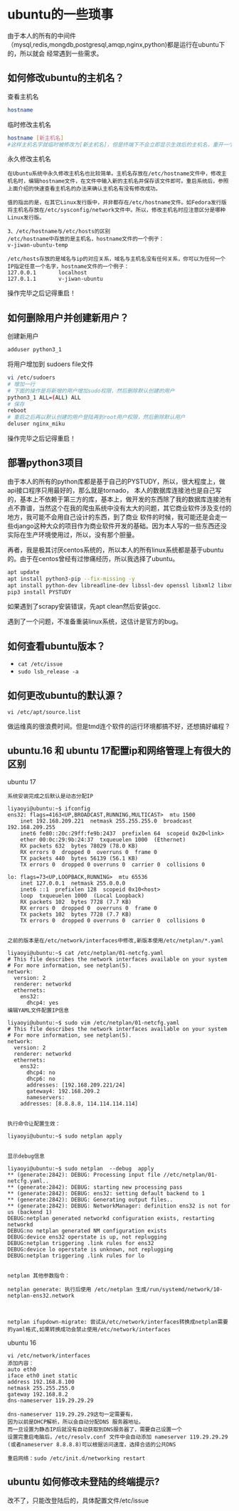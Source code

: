 # ubuntu的一些琐事
由于本人的所有的中间件（mysql,redis,mongdb,postgresql,amqp,nginx,python)都是运行在ubuntu下的，所以就会
经常遇到一些需求。

## 如何修改ubuntu的主机名？
查看主机名
```bash
hostname
```
临时修改主机名
```bash
hostname [新主机名]
#这样主机名字就临时被修改为[新主机名]，但是终端下不会立即显示生效后的主机名，重开一个终端窗口(通过ssh连接的终端需要重新连接才可以);
```
永久修改主机名

	在Ubuntu系统中永久修改主机名也比较简单。主机名存放在/etc/hostname文件中，修改主机名时，编辑hostname文件，在文件中输入新的主机名并保存该文件即可。重启系统后，参照上面介绍的快速查看主机名的办法来确认主机名有没有修改成功。

	值的指出的是，在其它Linux发行版中，并非都存在/etc/hostname文件。如Fedora发行版将主机名存放在/etc/sysconfig/network文件中。所以，修改主机名时应注意区分是哪种Linux发行版。

	3、/etc/hostname与/etc/hosts的区别
	/etc/hostname中存放的是主机名，hostname文件的一个例子：
	v-jiwan-ubuntu-temp

	/etc/hosts存放的是域名与ip的对应关系，域名与主机名没有任何关系，你可以为任何一个IP指定任意一个名字，hostname文件的一个例子：
	127.0.0.1       localhost
	127.0.1.1       v-jiwan-ubuntu

操作完毕之后记得重启！

## 如何删除用户并创建新用户？
创建新用户
```bash
adduser python3_1
```
将用户增加到 sudoers file文件
```bash
vi /etc/sudoers
# 增加一行
# 下面的操作是将新增的用户增加sudo权限，然后删除默认创建的用户
python3_1 ALL=(ALL) ALL
# 保存
reboot
# 重启之后再以默认创建的用户登陆再到root用户权限，然后删除默认用户
deluser nginx_miku
```
操作完毕之后记得重启！

## 部署python3项目
由于本人的所有的python库都是基于自己的PYSTUDY，所以，很大程度上，做api接口程序只用最好的，那么就是tornado，
本人的数据库连接池也是自己写的，基本上不依赖于第三方的库，基本上，做开发的东西除了我的数据库连接池有点不靠谱，当然这个在我的爬虫系统中没有太大的问题，其它商业软件涉及支付的地方，我可能不会用自己设计的东西，到了商业
软件的时候，我可能还是会走一些django这种大众的项目作为商业软件开发的基础。因为本人写的一些东西还没实际在生产环境使用过，所以，没有那个胆量。

再者，我是极其讨厌centos系统的，所以本人的所有linux系统都是基于ubuntu的。由于在centos曾经有过惨痛经历，所以我选择了ubuntu。
```bash
apt update
apt install python3-pip --fix-missing -y
apt install python-dev libreadline-dev libssl-dev openssl libxml2 libxml2-dev -y
pip3 install PYSTUDY
```
如果遇到了scrapy安装错误，先apt clean然后安装gcc.

遇到了一个问题，不准备重装linux系统，这估计是官方的bug。

## 如何查看ubuntu版本？
* `cat /etc/issue`
* `sudo lsb_release -a`

## 如何更改ubuntu的默认源？
```
vi /etc/apt/source.list
```

做运维真的很浪费时间。但是tmd连个软件的运行环境都搞不好，还想搞好编程？

## ubuntu.16 和 ubuntu 17配置ip和网络管理上有很大的区别
ubuntu 17

	系统安装完成之后默认是动态分配IP

	liyaoyi@ubuntu:~$ ifconfig
	ens32: flags=4163<UP,BROADCAST,RUNNING,MULTICAST>  mtu 1500
		inet 192.168.209.221  netmask 255.255.255.0  broadcast 192.168.209.255
		inet6 fe80::20c:29ff:fe9b:2437  prefixlen 64  scopeid 0x20<link>
		ether 00:0c:29:9b:24:37  txqueuelen 1000  (Ethernet)
		RX packets 632  bytes 78029 (78.0 KB)
		RX errors 0  dropped 0  overruns 0  frame 0
		TX packets 440  bytes 56139 (56.1 KB)
		TX errors 0  dropped 0 overruns 0  carrier 0  collisions 0

	lo: flags=73<UP,LOOPBACK,RUNNING>  mtu 65536
		inet 127.0.0.1  netmask 255.0.0.0
		inet6 ::1  prefixlen 128  scopeid 0x10<host>
		loop  txqueuelen 1000  (Local Loopback)
		RX packets 102  bytes 7728 (7.7 KB)
		RX errors 0  dropped 0  overruns 0  frame 0
		TX packets 102  bytes 7728 (7.7 KB)
		TX errors 0  dropped 0 overruns 0  carrier 0  collisions 0


	之前的版本是在/etc/network/interfaces中修改,新版本使用/etc/netplan/*.yaml

	liyaoyi@ubuntu:~$ cat /etc/netplan/01-netcfg.yaml
	# This file describes the network interfaces available on your system
	# For more information, see netplan(5).
	network:
	  version: 2
	  renderer: networkd
	  ethernets:
	    ens32:
	      dhcp4: yes
	编辑YAML文件配置IP信息

	liyaoyi@ubuntu:~$ sudo vim /etc/netplan/01-netcfg.yaml
	# This file describes the network interfaces available on your system
	# For more information, see netplan(5).
	network:
	  version: 2
	  renderer: networkd
	  ethernets:
	    ens32:
	      dhcp4: no
	      dhcp6: no
	      addresses: [192.168.209.221/24]
	      gateway4: 192.168.209.2
	      nameservers:
		addresses: [8.8.8.8, 114.114.114.114]


	执行命令让配置生效：

	liyaoyi@ubuntu:~$ sudo netplan apply


	显示debug信息

	liyaoyi@ubuntu:~$ sudo netplan  --debug  apply
	** (generate:2842): DEBUG: Processing input file //etc/netplan/01-netcfg.yaml..
	** (generate:2842): DEBUG: starting new processing pass
	** (generate:2842): DEBUG: ens32: setting default backend to 1
	** (generate:2842): DEBUG: Generating output files..
	** (generate:2842): DEBUG: NetworkManager: definition ens32 is not for us (backend 1)
	DEBUG:netplan generated networkd configuration exists, restarting networkd
	DEBUG:no netplan generated NM configuration exists
	DEBUG:device ens32 operstate is up, not replugging
	DEBUG:netplan triggering .link rules for ens32
	DEBUG:device lo operstate is unknown, not replugging
	DEBUG:netplan triggering .link rules for lo


	netplan 其他参数指令：

	netplan generate: 执行后使用 /etc/netplan 生成/run/systemd/network/10-netplan-ens32.network



	netplan ifupdown-migrate: 尝试从/etc/network/interfaces转换成netplan需要的yaml格式,如果转换成功会禁止使用/etc/network/interfaces

ubuntu 16

	vi /etc/network/interfaces
	添加内容：
	auto eth0
	iface eth0 inet static
	address 192.168.8.100    
	netmask 255.255.255.0
	gateway 192.168.8.2
	dns-nameserver 119.29.29.29

	dns-nameserver 119.29.29.29这句一定需要有，
	因为以前是DHCP解析，所以会自动分配DNS 服务器地址。
	而一旦设置为静态IP后就没有自动获取到DNS服务器了，需要自己设置一个
	设置完重启电脑后，/etc/resolv.conf 文件中会自动添加 nameserver 119.29.29.29
	(或者nameserver 8.8.8.8)可以根据访问速度，选择合适的公共DNS 

	重启网络：sudo /etc/init.d/networking restart

## ubuntu 如何修改未登陆的终端提示?
改不了，只能改登陆后的，具体配置文件/etc/issue
